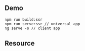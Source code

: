 ## Demo
```
npm run build:ssr
npm run serve:ssr // universal app
ng serve -o // client app
```

## Resource


